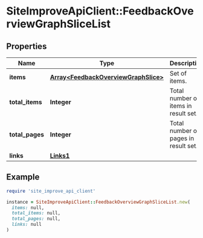 # SiteImproveApiClient::FeedbackOverviewGraphSliceList

## Properties

| Name | Type | Description | Notes |
| ---- | ---- | ----------- | ----- |
| **items** | [**Array&lt;FeedbackOverviewGraphSlice&gt;**](FeedbackOverviewGraphSlice.md) | Set of items. |  |
| **total_items** | **Integer** | Total number of items in result set. |  |
| **total_pages** | **Integer** | Total number of pages in result set. |  |
| **links** | [**Links1**](Links1.md) |  | [optional] |

## Example

```ruby
require 'site_improve_api_client'

instance = SiteImproveApiClient::FeedbackOverviewGraphSliceList.new(
  items: null,
  total_items: null,
  total_pages: null,
  links: null
)
```

